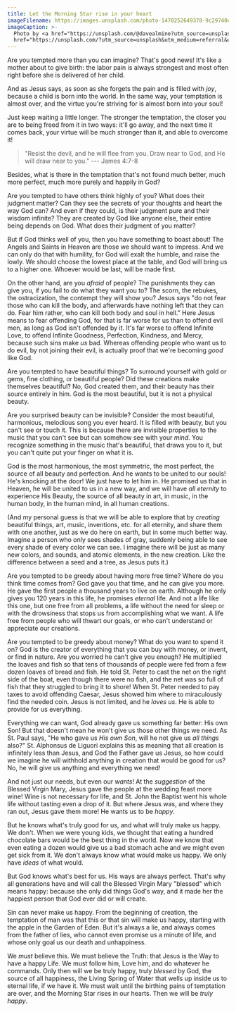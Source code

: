 ```yaml
---
title: Let the Morning Star rise in your heart
imageFilename: https://images.unsplash.com/photo-1470252649378-9c29740c9fa8?ixid=MnwxMjA3fDB8MHxwaG90by1wYWdlfHx8fGVufDB8fHx8&ixlib=rb-1.2.1&auto=format&fit=crop&w=1170&q=80
imageCaption: >-
  Photo by <a href="https://unsplash.com/@davealmine?utm_source=unsplash&utm_medium=referral&utm_content=creditCopyText">Dawid Zawiła</a> on <a
  href="https://unsplash.com/?utm_source=unsplash&utm_medium=referral&utm_content=creditCopyText">Unsplash</a>
---
```


Are you tempted more than you can imagine? That's good news! It's like a mother about to give birth: the labor pain is always strongest and most often right before she is delivered of her child.

And as Jesus says, as soon as she forgets the pain and is filled with *joy*, because a child is born into the world. In the same way, your temptation is almost over, and the virtue you're striving for is almost born into your soul!

Just keep waiting a little longer. The stronger the temptation, the closer you are to being freed from it in two ways: it'll go away, and the next time it comes back, your virtue will be much stronger than it, and able to overcome it!

> "Resist the devil, and he will flee from you. Draw near to God, and He will draw near to you." --- James 4:7-8

Besides, what is there in the temptation that's not found much better, much more perfect, much more purely and happily in God?

Are you tempted to have others think highly of you? What does their judgment matter? Can they see the secrets of your thoughts and heart the way God can? And even if they could, is their judgment pure and their wisdom infinite? They are created by God like anyone else, their entire being depends on God. What does their judgment of you matter?

But if God thinks well of you, then you have something to boast about! The Angels and Saints in Heaven are those we should want to impress. And we can only do that with humility, for God will exalt the humble, and raise the lowly. We should choose the lowest place at the table, and God will bring us to a higher one. Whoever would be last, will be made first.

On the other hand, are you *afraid* of people? The punishments they can give you, if you fail to do what they want you to? The scorn, the rebukes, the ostracization, the contempt they will show you? Jesus says "do not fear those who can kill the body, and afterwards have nothing left that they can do. Fear him rather, who can kill both body and soul in hell." Here Jesus means to fear offending God, for that is far worse for us than to offend evil men, as long as God isn't offended by it. It's far worse to offend Infinite Love, to offend Infinite Goodness, Perfection, Kindness, and Mercy, because such sins make *us* bad. Whereas offending people who want us to do evil, by not joining their evil, is actually proof that we're becoming *good* like God.

Are you tempted to have beautiful things? To surround yourself with gold or gems, fine clothing, or beautiful people? Did these creations make themselves beautiful? No, God created them, and their beauty has their source entirely in him. God is the most beautiful, but it is not a physical beauty.

Are you surprised beauty can be invisible? Consider the most beautiful, harmonious, melodious song you ever heard. It is filled with beauty, but you can't see or touch it. This is because there are invisible properties to the music that you can't see but can somehow see with your *mind*. You recognize something in the music that's beautiful, that draws you to it, but you can't quite put your finger on what it is.

God is the most harmonious, the most symmetric, the most perfect, the source of all beauty and perfection. And he wants to be united to our souls! He's knocking at the door! We just have to let him in. He promised us that in Heaven, he will be united to us in a new way, and we will have *all eternity* to experience His Beauty, the source of all beauty in art, in music, in the human body, in the human mind, in all human creations.

(And my personal guess is that we will be able to explore that by *creating* beautiful things, art, music, inventions, etc. for all eternity, and share them with one another, just as we do here on earth, but in some much better way. Imagine a person who only sees shades of gray, suddenly being able to see every shade of every color we can see. I imagine there will be just as many new colors, and sounds, and atomic elements, in the new creation. Like the difference between a seed and a tree, as Jesus puts it.)

Are you tempted to be greedy about having more free time? Where do you think time comes from? God gave you that time, and he can give you more. He gave the first people a thousand years to live on earth. Although he only gives you 120 years in this life, he promises *eternal* life. And not a life like this one, but one free from all problems, a life without the need for sleep or with the drowsiness that stops us from accomplishing what we want. A life free from people who will thwart our goals, or who can't understand or appreciate our creations.

Are you tempted to be greedy about money? What do you want to spend it on? God is the creator of everything that you can buy with money, or invent, or find in nature. Are you worried he can't give you enough? He multiplied the loaves and fish so that tens of thousands of people were fed from a few dozen loaves of bread and fish. He told St. Peter to cast the net on the right side of the boat, even though there were no fish, and the net was so full of fish that they struggled to bring it to shore! When St. Peter needed to pay taxes to avoid offending Caesar, Jesus showed him where to miraculously find the needed coin. Jesus is not limited, and he *loves us*. He is able to provide for us everything.

Everything we can want, God already gave us something far better: His own Son! But that doesn't mean he won't give us those other things we need. As St. Paul says, "He who gave us *His own Son*, will he not give us *all things* also?" St. Alphonsus de Liguori explains this as meaning that all creation is infinitely less than Jesus, and God the Father gave us Jesus, so how could we imagine he will withhold anything in creation that would be good for us? No, he will give us anything and everything we need!

And not just our needs, but even our *wants*! At the *suggestion* of the Blessed Virgin Mary, Jesus gave the people at the wedding feast more wine! Wine is not necessary for life, and St. John the Baptist went his whole life without tasting even a drop of it. But where Jesus was, and where they ran out, Jesus gave them more! He wants us to be *happy*.

But he knows what's truly good for us, and what will truly make us happy. We don't. When we were young kids, we thought that eating a hundred chocolate bars would be the best thing in the world. Now we know that even eating a dozen would give us a bad stomach ache and we might even get sick from it. We don't always know what would make us happy. We only have *ideas* of what would.

But God knows what's best for us. His ways are always perfect. That's why all generations have and will call the Blessed Virgin Mary "blessed" which means happy: because she only did things God's way, and it made her the happiest person that God ever did or will create.

Sin can never make us happy. From the beginning of creation, the temptation of man was that this or that sin will make us happy, starting with the apple in the Garden of Eden. But it's always a lie, and always comes from the father of lies, who cannot even promise us a minute of life, and whose only goal us our death and unhappiness.

We *must* believe this. We must believe the Truth: that Jesus is the Way to have a happy Life. We must follow him, Love him, and do whatever he commands. Only then will we be truly happy, truly *blessed* by God, the source of all happiness, the Living Spring of Water that wells up inside us to eternal life, if we have it. We must wait until the birthing pains of temptation are over, and the Morning Star rises in our hearts. Then we will be *truly happy*.

